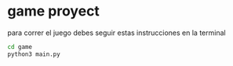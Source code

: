 # game proyect

para correr el juego debes seguir estas instrucciones en la terminal 
```sh
cd game
python3 main.py
```



